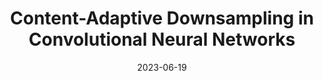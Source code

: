 ---
title: "Content-Adaptive Downsampling in Convolutional Neural Networks"
collection: publications
permalink: /publication/2023-cad
date: 2023-06-19
venue: "CVPR Workshop: Efficient Deep Learning for Computer Vision"
authors: "R. Hesse, S. Schaub-Meyer, S. Roth"
uri: 
project: 
bibtex:
arxiv: 
openpdf: https://openaccess.thecvf.com/content/CVPR2023W/ECV/papers/Hesse_Content-Adaptive_Downsampling_in_Convolutional_Neural_Networks_CVPRW_2023_paper.pdf
supp: https://openaccess.thecvf.com/content/CVPR2023W/ECV/supplemental/Hesse_Content-Adaptive_Downsampling_in_CVPRW_2023_supplemental.pdf
teaser: images/2023_cad.png
videoresults: 
videotalk: https://www.youtube.com/watch?v=E4iJPpWaJso
poster: https://github.com/visinf/cad/blob/main/poster.jpeg
code: https://github.com/visinf/cad/
---